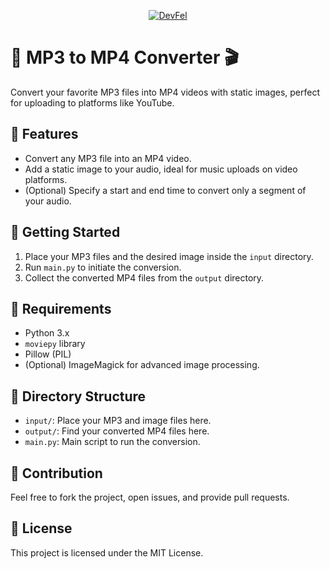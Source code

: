 <p align="center">
  <a href="https://devfel.com/" rel="noopener">
 <img  src="https://devfel.com/imgs/devfel-logo-01.JPG" alt="DevFel"></a>
</p>

# 🎵 MP3 to MP4 Converter 🎬

Convert your favorite MP3 files into MP4 videos with static images, perfect for uploading to platforms like YouTube.

## 🌟 Features

- Convert any MP3 file into an MP4 video.
- Add a static image to your audio, ideal for music uploads on video platforms.
- (Optional) Specify a start and end time to convert only a segment of your audio.

## 🚀 Getting Started

1. Place your MP3 files and the desired image inside the `input` directory.
2. Run `main.py` to initiate the conversion.
3. Collect the converted MP4 files from the `output` directory.

## 🔧 Requirements

- Python 3.x
- `moviepy` library
- Pillow (PIL)
- (Optional) ImageMagick for advanced image processing.

## 📂 Directory Structure

- `input/`: Place your MP3 and image files here.
- `output/`: Find your converted MP4 files here.
- `main.py`: Main script to run the conversion.

## 🙌 Contribution

Feel free to fork the project, open issues, and provide pull requests.

## 📜 License

This project is licensed under the MIT License.
